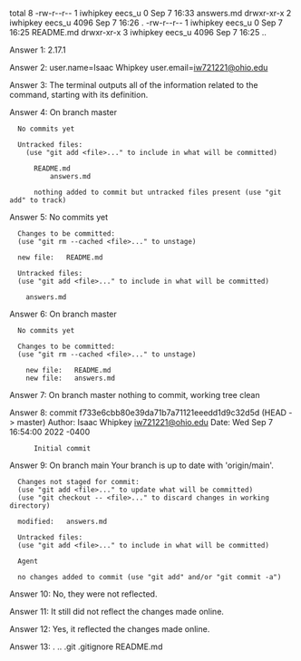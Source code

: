 total 8
-rw-r--r-- 1 iwhipkey eecs_u    0 Sep  7 16:33 answers.md
drwxr-xr-x 2 iwhipkey eecs_u 4096 Sep  7 16:26 .
-rw-r--r-- 1 iwhipkey eecs_u    0 Sep  7 16:25 README.md
drwxr-xr-x 3 iwhipkey eecs_u 4096 Sep  7 16:25 ..

Answer 1: 2.17.1

Answer 2: user.name=Isaac Whipkey
	  user.email=iw721221@ohio.edu

Answer 3: The terminal outputs all of the information related to the command, starting with its   	    definition.

Answer 4: On branch master

	  No commits yet

	  Untracked files:
	    (use "git add <file>..." to include in what will be committed)

		  README.md
	          answers.md

          nothing added to commit but untracked files present (use "git add" to track)

Answer 5: No commits yet

	  Changes to be committed:
  	  (use "git rm --cached <file>..." to unstage)

	  new file:   README.md

	  Untracked files:
  	  (use "git add <file>..." to include in what will be committed)

		answers.md

Answer 6: On branch master

	  No commits yet

	  Changes to be committed:
  	  (use "git rm --cached <file>..." to unstage)

		new file:   README.md
		new file:   answers.md

Answer 7: On branch master
	  nothing to commit, working tree clean

Answer 8: commit f733e6cbb80e39da71b7a71121eeedd1d9c32d5d (HEAD -> master)
	  Author: Isaac Whipkey <iw721221@ohio.edu>
	  Date:   Wed Sep 7 16:54:00 2022 -0400

    	  Initial commit

Answer 9: On branch main
	  Your branch is up to date with 'origin/main'.

	  Changes not staged for commit:
  	  (use "git add <file>..." to update what will be committed)
  	  (use "git checkout -- <file>..." to discard changes in working directory)

	  modified:   answers.md

	  Untracked files:
  	  (use "git add <file>..." to include in what will be committed)

	  Agent

	  no changes added to commit (use "git add" and/or "git commit -a")

Answer 10: No, they were not reflected.

Answer 11: It still did not reflect the changes made online.

Answer 12: Yes, it reflected the changes made online.

Answer 13: .  ..  .git  .gitignore  README.md




